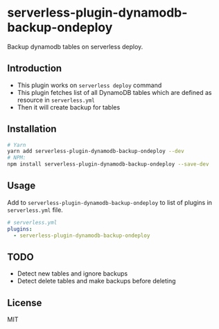 # serverless-plugin-dynamodb-backup-ondeploy
Backup dynamodb tables on serverless deploy. 

## Introduction
- This plugin works on `serverless deploy` command
- This plugin fetches list of all DynamoDB tables which are defined as resource in `serverless.yml`
- Then it will create backup for tables

## Installation

```bash
# Yarn
yarn add serverless-plugin-dynamodb-backup-ondeploy --dev
# NPM:
npm install serverless-plugin-dynamodb-backup-ondeploy --save-dev
```

## Usage
Add to `serverless-plugin-dynamodb-backup-ondeploy` to list of plugins in `serverless.yml` file.

```yml
# serverless.yml
plugins:
  - serverless-plugin-dynamodb-backup-ondeploy
```

## TODO
- Detect new tables and ignore backups
- Detect delete tables and make backups before deleting

## License
MIT
